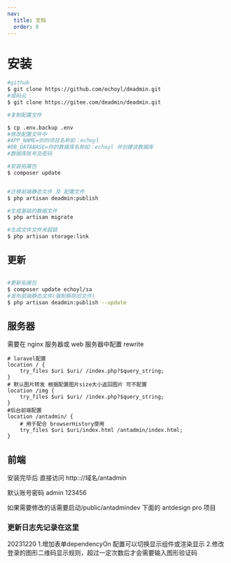 ```yaml
---
nav:
  title: 文档
  order: 0
---
```


# 安装

```bash
#github
$ git clone https://github.com/echoyl/deadmin.git
#或码云
$ git clone https://gitee.com/deadmin/deadmin.git

#复制配置文件 

$ cp .env.backup .env
#修改配置文件中
#APP_NAME=你的项目名称如：echoyl
#DB_DATABASE=你的数据库名称如：echoyl 并创建该数据库
#数据库账号及密码

#安装拓展包
$ composer update


#迁移前端静态文件 及 配置文件
$ php artisan deadmin:publish

#生成基础的数据文件
$ php artisan migrate

#生成文件文件夹超链
$ php artisan storage:link

```

## 更新
```bash

#更新拓展包
$ composer update echoyl/sa
#发布前端静态文件(强制移除旧文件)
$ php artisan deadmin:publish --update

```

## 服务器

需要在 nginx 服务器或 web 服务器中配置 rewrite

```nginx
# laravel配置
location / {
    try_files $uri $uri/ /index.php?$query_string;
}
# 默认图片转发 根据配置图片size大小返回图片 可不配置
location /img {
    try_files $uri $uri/ /index.php?$query_string;
}
#后台前端配置
location /antadmin/ {
    # 用于配合 browserHistory使用
    try_files $uri $uri/index.html /antadmin/index.html;
}
```

## 前端

安装完毕后 直接访问 http:://域名/antadmin

默认账号密码 admin 123456

如果需要修改的话需要启动/public/antadmindev 下面的 antdesign pro 项目

### 更新日志先记录在这里
20231220 
1.增加表单dependencyOn 配置可以切换显示组件或渲染显示
2.修改登录的图形二维码显示规则，超过一定次数后才会需要输入图形验证码